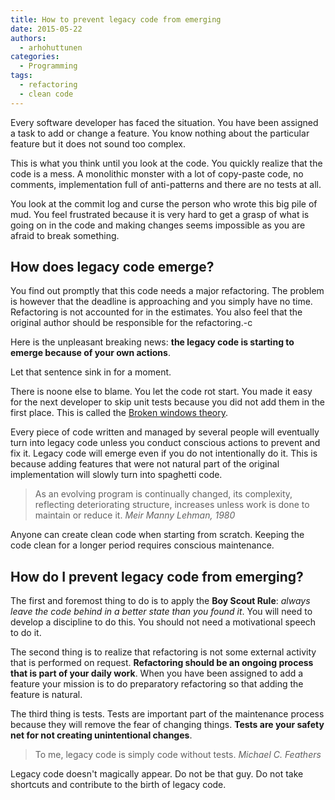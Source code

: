 ```yaml
---
title: How to prevent legacy code from emerging
date: 2015-05-22
authors:
  - arhohuttunen
categories:
  - Programming
tags:
  - refactoring
  - clean code
---
```


Every software developer has faced the situation. You have been assigned a task to add or change a feature. You know nothing about the particular feature but it does not sound too complex.

This is what you think until you look at the code. You quickly realize that the code is a mess. A monolithic monster with a lot of copy-paste code, no comments, implementation full of anti-patterns and there are no tests at all.

You look at the commit log and curse the person who wrote this big pile of mud. You feel frustrated because it is very hard to get a grasp of what is going on in the code and making changes seems impossible as you are afraid to break something.

## How does legacy code emerge?

You find out promptly that this code needs a major refactoring. The problem is however that the deadline is approaching and you simply have no time. Refactoring is not accounted for in the estimates. You also feel that the original author should be responsible for the refactoring.-c

Here is the unpleasant breaking news: **the legacy code is starting to emerge because of your own actions**.

Let that sentence sink in for a moment.

There is noone else to blame. You let the code rot start. You made it easy for the next developer to skip unit tests because you did not add them in the first place. This is called the [Broken windows theory](https://en.wikipedia.org/wiki/Broken_windows_theory).

Every piece of code written and managed by several people will eventually turn into legacy code unless you conduct conscious actions to prevent and fix it. Legacy code will emerge even if you do not intentionally do it. This is because adding features that were not natural part of the original implementation will slowly turn into spaghetti code.

> As an evolving program is continually changed, its complexity, reflecting deteriorating structure, increases unless work is done to maintain or reduce it.
<cite>Meir Manny Lehman, 1980</cite>

Anyone can create clean code when starting from scratch. Keeping the code clean for a longer period requires conscious maintenance.

## How do I prevent legacy code from emerging?

The first and foremost thing to do is to apply the **Boy Scout Rule**: _always leave the code behind in a better state than you found it_. You will need to develop a discipline to do this. You should not need a motivational speech to do it.

The second thing is to realize that refactoring is not some external activity that is performed on request. **Refactoring should be an ongoing process that is part of your daily work**. When you have been assigned to add a feature your mission is to do preparatory refactoring so that adding the feature is natural.

The third thing is tests. Tests are important part of the maintenance process because they will remove the fear of changing things. **Tests are your safety net for not creating unintentional changes**.

> To me, legacy code is simply code without tests.
<cite>Michael C. Feathers</cite>

Legacy code doesn't magically appear. Do not be that guy. Do not take shortcuts and contribute to the birth of legacy code.
